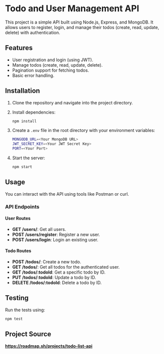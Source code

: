 # Todo and User Management API

This project is a simple API built using Node.js, Express, and MongoDB. It allows users to register, login, and manage their todos (create, read, update, delete) with authentication.

## Features

- User registration and login (using JWT).
- Manage todos (create, read, update, delete).
- Pagination support for fetching todos.
- Basic error handling.

## Installation

1. Clone the repository and navigate into the project directory.
2. Install dependencies:

   ```bash
   npm install
   ```

3. Create a `.env` file in the root directory with your environment variables:

   ```bash
   MONGODB_URL=<Your MongoDB URL>
   JWT_SECRET_KEY=<Your JWT Secret Key>
   PORT=<Your Port>
   ```

4. Start the server:

   ```bash
   npm start
   ```

## Usage

You can interact with the API using tools like Postman or curl.

### API Endpoints

#### User Routes

- **GET /users/**: Get all users.
- **POST /users/register**: Register a new user.
- **POST /users/login**: Login an existing user.

#### Todo Routes

- **POST /todos/**: Create a new todo.
- **GET /todos/**: Get all todos for the authenticated user.
- **GET /todos/:todoId**: Get a specific todo by ID.
- **PUT /todos/:todoId**: Update a todo by ID.
- **DELETE /todos/:todoId**: Delete a todo by ID.

## Testing

Run the tests using:

```bash
npm test
```

## Project Source

**https://roadmap.sh/projects/todo-list-api**
